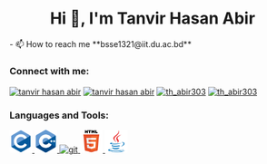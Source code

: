 <h1 align="center">Hi 👋, I'm Tanvir Hasan Abir</h1>
- 📫 How to reach me **bsse1321@iit.du.ac.bd**

<h3 align="left">Connect with me:</h3>
<p align="left">
<a href="https://linkedin.com/in/tanvir hasan abir" target="blank"><img align="center" src="https://raw.githubusercontent.com/rahuldkjain/github-profile-readme-generator/master/src/images/icons/Social/linked-in-alt.svg" alt="tanvir hasan abir" height="30" width="40" /></a>
<a href="https://fb.com/tanvir hasan abir" target="blank"><img align="center" src="https://raw.githubusercontent.com/rahuldkjain/github-profile-readme-generator/master/src/images/icons/Social/facebook.svg" alt="tanvir hasan abir" height="30" width="40" /></a>
<a href="https://www.codechef.com/users/th_abir303" target="blank"><img align="center" src="https://cdn.jsdelivr.net/npm/simple-icons@3.1.0/icons/codechef.svg" alt="th_abir303" height="30" width="40" /></a>
<a href="https://codeforces.com/profile/th_abir303" target="blank"><img align="center" src="https://raw.githubusercontent.com/rahuldkjain/github-profile-readme-generator/master/src/images/icons/Social/codeforces.svg" alt="th_abir303" height="30" width="40" /></a>
</p>

<h3 align="left">Languages and Tools:</h3>
<p align="left"> <a href="https://www.cprogramming.com/" target="_blank" rel="noreferrer"> <img src="https://raw.githubusercontent.com/devicons/devicon/master/icons/c/c-original.svg" alt="c" width="40" height="40"/> </a> <a href="https://www.w3schools.com/cpp/" target="_blank" rel="noreferrer"> <img src="https://raw.githubusercontent.com/devicons/devicon/master/icons/cplusplus/cplusplus-original.svg" alt="cplusplus" width="40" height="40"/> </a> <a href="https://git-scm.com/" target="_blank" rel="noreferrer"> <img src="https://www.vectorlogo.zone/logos/git-scm/git-scm-icon.svg" alt="git" width="40" height="40"/> </a> <a href="https://www.w3.org/html/" target="_blank" rel="noreferrer"> <img src="https://raw.githubusercontent.com/devicons/devicon/master/icons/html5/html5-original-wordmark.svg" alt="html5" width="40" height="40"/> </a> <a href="https://www.java.com" target="_blank" rel="noreferrer"> <img src="https://raw.githubusercontent.com/devicons/devicon/master/icons/java/java-original.svg" alt="java" width="40" height="40"/> </a> </p>

